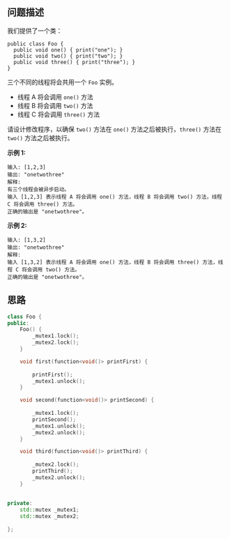 ## 问题描述

我们提供了一个类：

```
public class Foo {
  public void one() { print("one"); }
  public void two() { print("two"); }
  public void three() { print("three"); }
}
```

三个不同的线程将会共用一个 `Foo` 实例。

- 线程 A 将会调用 `one()` 方法
- 线程 B 将会调用 `two()` 方法
- 线程 C 将会调用 `three()` 方法

请设计修改程序，以确保 `two()` 方法在 `one()` 方法之后被执行，`three()` 方法在 `two()` 方法之后被执行。

 

**示例 1:**

```
输入: [1,2,3]
输出: "onetwothree"
解释: 
有三个线程会被异步启动。
输入 [1,2,3] 表示线程 A 将会调用 one() 方法，线程 B 将会调用 two() 方法，线程 C 将会调用 three() 方法。
正确的输出是 "onetwothree"。
```

**示例 2:**

```
输入: [1,3,2]
输出: "onetwothree"
解释: 
输入 [1,3,2] 表示线程 A 将会调用 one() 方法，线程 B 将会调用 three() 方法，线程 C 将会调用 two() 方法。
正确的输出是 "onetwothree"。
```

## 思路

```cpp
class Foo {
public:
    Foo() {
        _mutex1.lock();
        _mutex2.lock();
    }

    void first(function<void()> printFirst) {
        
        printFirst();
        _mutex1.unlock();
    }

    void second(function<void()> printSecond) {
        
        _mutex1.lock();
        printSecond();
        _mutex1.unlock();
        _mutex2.unlock();
    }

    void third(function<void()> printThird) {
        
        _mutex2.lock();
        printThird();
        _mutex2.unlock();
    }
    
    
private:
    std::mutex _mutex1;
    std::mutex _mutex2;
    
};
```

